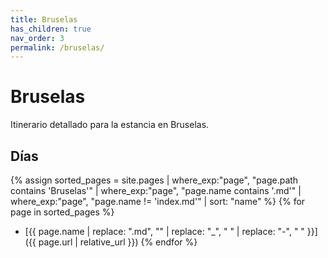 ```yaml
---
title: Bruselas
has_children: true
nav_order: 3
permalink: /bruselas/
---
```


# Bruselas

Itinerario detallado para la estancia en Bruselas.

## Días

{% assign sorted_pages = site.pages | where_exp:"page", "page.path contains 'Bruselas'" | where_exp:"page", "page.name contains '.md'" | where_exp:"page", "page.name != 'index.md'" | sort: "name" %}
{% for page in sorted_pages %}
* [{{ page.name | replace: ".md", "" | replace: "_", " " | replace: "-", " " }}]({{ page.url | relative_url }})
{% endfor %}
